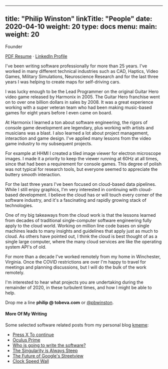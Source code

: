 
---
title: "Philip Winston"
linkTitle: "People"
date: 2020-04-10
weight: 20
type: docs
menu:
  main:
    weight: 20
---

Founder

[PDF Resume](philip_winston_resume.pdf) &middot; [LinkedIn Profile](http://linkedin.com/in/pwinston)

I've been writing software professionally for more than 25 years. I've worked in
many different technical industries such as CAD, Haptics, Video Games, Military
Simulations, Neuroscience Research and for the last three years I was helping to
create maps for self-driving cars.

I was lucky enough to be the Lead Programmer on the original Guitar Hero video
game released by Harmonix in 2005. The Guitar Hero franchise went on to over one
billion dollars in sales by 2008. It was a great experience working with a super
veteran team who had been making music-based games for eight years before I even
came on board.

At Harmonix I learned a ton about software engineering, the rigors of console
game development are legendary, plus working with artists and musicians was a
blast. I also learned a lot about project management, interaction and game
design. I've applied many lessons from the video game industry to my subsequent
projects.

For example at HHMI I created a tiled image viewer for electron microscope
images. I made it a priority to keep the viewer running at 60Hz at all times,
since that had been a requirement for console games. This degree of polish was
not typical for research tools, but everyone seemed to appreciate the buttery
smooth interaction.

For the last three years I've been focused on cloud-based data pipelines. While
I still enjoy graphics, I'm very interested in continuing with cloud-based
development. I believe the cloud has or will touch every corner of the software
industry, and it's a fascinating and rapidly growing stack of technologies.

One of my big takeaways from the cloud work is that the lessons learned from
decades of traditional single-computer software engineering fully apply to the
cloud world. Working on million line code bases on single machines leads to many
insights and guidelines that apply just as much to cloud. As others have pointed
out, I think the cloud is best thought of as a single large computer, where the
many cloud services are like the operating system API's of old.

For more than a decade I've worked remotely from my home in Winchester,
Virginia. Once the COVID restrictions are over I'm happy to travel for meetings
and planning discussions, but I will do the bulk of the work remotely.

I'm interested to hear what projects you are undertaking during the remainder of
2020, in these turbulent times, and how I might be able to help.

Drop me a line **philip @ tobeva.com** or [@pbwinston](https://twitter.com/pbwinston).

#### More Of My Writing

Some selected software related posts from my personal blog [kmeme](http://kmeme.com):

* [Press X To continue](https://www.kmeme.com/2015/12/press-x-to-continue.html)
* [Oculus Prime](https://www.kmeme.com/2014/06/oculus-prime.html)
* [Who is going to write the software?](https://www.kmeme.com/2014/03/who-is-going-to-write-software.html)
* [The Singularity is Always Steep](https://www.kmeme.com/2010/07/singularity-is-always-steep.html)
* [The Future of Google's Streetview](https://www.kmeme.com/2010/10/future-of-googles-street-view.html)
* [Clock Speed Wall](https://www.kmeme.com/2010/09/clock-speed-wall.html)
